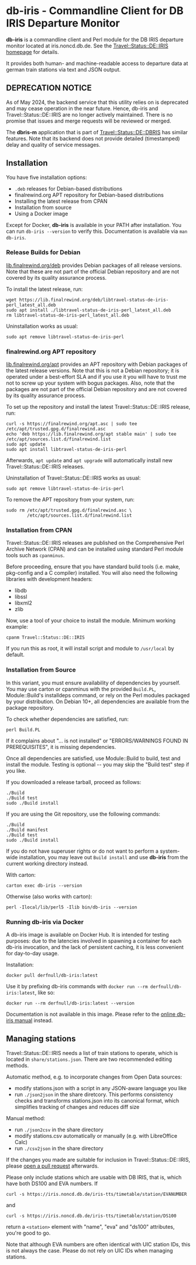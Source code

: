 # db-iris - Commandline Client for DB IRIS Departure Monitor

**db-iris** is a commandline client and Perl module for the DB IRIS departure
monitor located at iris.noncd.db.de. See the [Travel::Status::DE::IRIS
homepage](https://finalrewind.org/projects/Travel-Status-DE-IRIS/) for details.

It provides both human- and machine-readable access to departure data at german
train stations via text and JSON output.

## DEPRECATION NOTICE

As of May 2024, the backend service that this utility relies on is deprecated
and may cease operation in the near future.  Hence, db-iris and
Travel::Status::DE::IRIS are no longer actively maintained.  There is no
promise that issues and merge requests will be reviewed or merged.

The **dbris-m** application that is part of
[Travel::Status::DE::DBRIS](https://finalrewind.org/projects/Travel-Status-DE-DBRIS/)
has similar features.  Note that its backend does not provide detailed
(timestamped) delay and quality of service messages.

## Installation

You have five installation options:

* `.deb` releases for Debian-based distributions
* finalrewind.org APT repository for Debian-based distributions
* Installing the latest release from CPAN
* Installation from source
* Using a Docker image

Except for Docker, **db-iris** is available in your PATH after installation.
You can run `db-iris --version` to verify this. Documentation is available via
`man db-iris`.

### Release Builds for Debian

[lib.finalrewind.org/deb](https://lib.finalrewind.org/deb) provides Debian
packages of all release versions. Note that these are not part of the official
Debian repository and are not covered by its quality assurance process.

To install the latest release, run:

```
wget https://lib.finalrewind.org/deb/libtravel-status-de-iris-perl_latest_all.deb
sudo apt install ./libtravel-status-de-iris-perl_latest_all.deb
rm libtravel-status-de-iris-perl_latest_all.deb
```

Uninstallation works as usual:

```
sudo apt remove libtravel-status-de-iris-perl
```

### finalrewind.org APT repository

[lib.finalrewind.org/apt](https://lib.finalrewind.org/apt) provides an APT
repository with Debian packages of the latest release versions. Note that this
is not a Debian repository; it is operated under a best-effort SLA and if you
use it you will have to trust me not to screw up your system with bogus
packages. Also, note that the packages are not part of the official Debian
repository and are not covered by its quality assurance process.

To set up the repository and install the latest Travel::Status::DE::IRIS
release, run:

```
curl -s https://finalrewind.org/apt.asc | sudo tee /etc/apt/trusted.gpg.d/finalrewind.asc
echo 'deb https://lib.finalrewind.org/apt stable main' | sudo tee /etc/apt/sources.list.d/finalrewind.list
sudo apt update
sudo apt install libtravel-status-de-iris-perl
```

Afterwards, `apt update` and `apt upgrade` will automatically install new
Travel::Status::DE::IRIS releases.

Uninstallation of Travel::Status::DE::IRIS works as usual:

```
sudo apt remove libtravel-status-de-iris-perl
```

To remove the APT repository from your system, run:

```
sudo rm /etc/apt/trusted.gpg.d/finalrewind.asc \
        /etc/apt/sources.list.d/finalrewind.list
```

### Installation from CPAN

Travel::Status::DE::IRIS releases are published on the Comprehensive Perl
Archive Network (CPAN) and can be installed using standard Perl module tools
such as `cpanminus`.

Before proceeding, ensure that you have standard build tools (i.e. make,
pkg-config and a C compiler) installed. You will also need the following
libraries with development headers:

* libdb
* libssl
* libxml2
* zlib

Now, use a tool of your choice to install the module. Minimum working example:

```
cpanm Travel::Status::DE::IRIS
```

If you run this as root, it will install script and module to `/usr/local` by
default.

### Installation from Source

In this variant, you must ensure availability of dependencies by yourself.
You may use carton or cpanminus with the provided `Build.PL`, Module::Build's
installdeps command, or rely on the Perl modules packaged by your distribution.
On Debian 10+, all dependencies are available from the package repository.

To check whether dependencies are satisfied, run:

```
perl Build.PL
```

If it complains about "... is not installed" or "ERRORS/WARNINGS FOUND IN
PREREQUISITES", it is missing dependencies.

Once all dependencies are satisfied, use Module::Build to build, test and
install the module. Testing is optional -- you may skip the "Build test"
step if you like.

If you downloaded a release tarball, proceed as follows:

```
./Build
./Build test
sudo ./Build install
```

If you are using the Git repository, use the following commands:

```
./Build
./Build manifest
./Build test
sudo ./Build install
```

If you do not have superuser rights or do not want to perform a system-wide
installation, you may leave out `Build install` and use **db-iris** from the
current working directory instead.

With carton:

```
carton exec db-iris --version
```

Otherwise (also works with carton):

```
perl -Ilocal/lib/perl5 -Ilib bin/db-iris --version
```

### Running db-iris via Docker

A db-iris image is available on Docker Hub. It is intended for testing
purposes: due to the latencies involved in spawning a container for each
db-iris invocation, and the lack of persistent caching, it is less convenient
for day-to-day usage.

Installation:

```
docker pull derfnull/db-iris:latest
```

Use it by prefixing db-iris commands with `docker run --rm
derfnull/db-iris:latest`, like so:

```
docker run --rm derfnull/db-iris:latest --version
```

Documentation is not available in this image. Please refer to the
[online db-iris manual](https://man.finalrewind.org/1/db-iris/) instead.


## Managing stations

Travel::Status::DE::IRIS needs a list of train stations to operate, which is
located in `share/stations.json`. There are two recommended editing methods.

Automatic method, e.g. to incorporate changes from Open Data sources:

* modify stations.json with a script in any JSON-aware language you like
* run `./json2json` in the share diretcory. This performs consistency checks and
  transforms stations.json into its canonical format, which simplifies tracking
  of changes and reduces diff size

Manual method:

* run `./json2csv` in the share directory
* modify stations.csv automatically or manually (e.g. with LibreOffice Calc)
* run `./csv2json` in the share directory

If the changes you made are suitable for inclusion in Travel::Status::DE::IRIS,
please [open a pull request](https://help.github.com/en/github/collaborating-with-issues-and-pull-requests/creating-a-pull-request-from-a-fork) afterwards.

Please only include stations which are usable with DB IRIS, that is, which have
both DS100 and EVA numbers. If

```
curl -s https://iris.noncd.db.de/iris-tts/timetable/station/EVANUMBER
```

and

```
curl -s https://iris.noncd.db.de/iris-tts/timetable/station/DS100
```

return a `<station>` element with "name", "eva" and "ds100" attributes, you're
good to go.

Note that although EVA numbers are often identical with UIC station IDs, this
is not always the case. Please do not rely on UIC IDs when managing stations.
